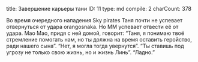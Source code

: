 title:          Завершение карьеры тани
ID:             11
type:           md
compile:        2
charCount:      378


Во время очередного нападения Sky pirates Таня почти не успевает отвернуться от удара orangosnakа. Но ММ успевает отвести её от удара.
Мао Мао, придя с ней домой, говорит:
“Таня, я понимаю твоё стремление помогать нам, но ты должна на время оставить геройство, ради нашего сына”.
“Нет, я могла тогда увернутся”.
“Ты ставишь под угрозу не только свою жизнь, но и жизнь Линь”.
“Ладно.”
